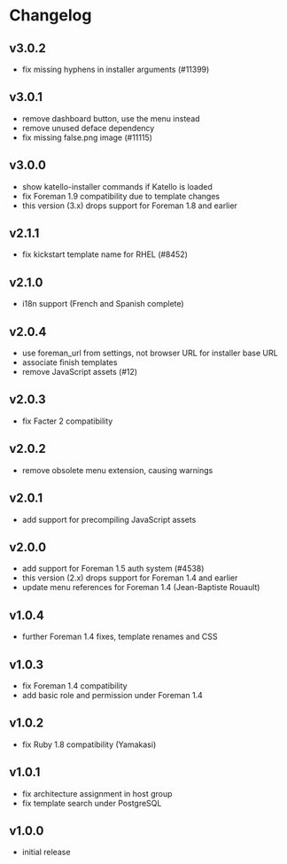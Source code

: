 # Changelog

## v3.0.2
* fix missing hyphens in installer arguments (#11399)

## v3.0.1
* remove dashboard button, use the menu instead
* remove unused deface dependency
* fix missing false.png image (#11115)

## v3.0.0
* show katello-installer commands if Katello is loaded
* fix Foreman 1.9 compatibility due to template changes
* this version (3.x) drops support for Foreman 1.8 and earlier

## v2.1.1
* fix kickstart template name for RHEL (#8452)

## v2.1.0
* i18n support (French and Spanish complete)

## v2.0.4
* use foreman_url from settings, not browser URL for installer base URL
* associate finish templates
* remove JavaScript assets (#12)

## v2.0.3
* fix Facter 2 compatibility

## v2.0.2
* remove obsolete menu extension, causing warnings

## v2.0.1
* add support for precompiling JavaScript assets

## v2.0.0
* add support for Foreman 1.5 auth system (#4538)
* this version (2.x) drops support for Foreman 1.4 and earlier
* update menu references for Foreman 1.4 (Jean-Baptiste Rouault)

## v1.0.4
* further Foreman 1.4 fixes, template renames and CSS

## v1.0.3
* fix Foreman 1.4 compatibility
* add basic role and permission under Foreman 1.4

## v1.0.2
* fix Ruby 1.8 compatibility (Yamakasi)

## v1.0.1
* fix architecture assignment in host group
* fix template search under PostgreSQL

## v1.0.0
* initial release
